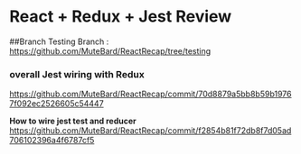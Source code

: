 # React + Redux + Jest Review

##Branch Testing
Branch : https://github.com/MuteBard/ReactRecap/tree/testing

### overall Jest wiring with Redux
https://github.com/MuteBard/ReactRecap/commit/70d8879a5bb8b59b19767f092ec2526605c54447

**How to wire jest test and reducer**
https://github.com/MuteBard/ReactRecap/commit/f2854b81f72db8f7d05ad706102396a4f6787cf5


